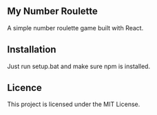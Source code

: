 ## My Number Roulette

A simple number roulette game built with React.

## Installation

Just run setup.bat and make sure npm is installed.

## Licence

This project is licensed under the MIT License.
